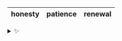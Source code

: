 | honesty | patience | renewal |
| :-----: | :------: | :-----: |

<details>
  <summary>✨</summary>
  These words are chosen at random each day. New words will appear here tomorrow morning.
</details>